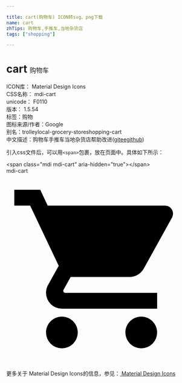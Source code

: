 ```yaml
---

title: cart(购物车) ICON转svg、png下载
name: cart
zhTips: 购物车,手推车,当地杂货店
tags: ["shopping"]

---
```


# cart  <small style="font-size: 60%;font-weight: 100">购物车</small>


<div class="detail-page">
<p>
<span>
ICON库：
<span class="badge-secondary badge">Material Design Icons</span> 
</span>
<br/>
<span>
CSS名称：
<span class="badge-secondary badge">mdi-cart</span> 
</span>
<br/>
<span>
unicode：
<span class="badge-secondary badge">F0110</span> 
<copy-btn content='F0110' btn-title=""></copy-btn>
<copy-btn :content='String.fromCodePoint(parseInt("F0110", 16))' btn-title="复制U"></copy-btn>
</span>
<br/>
<span>
版本：
<span class="badge-secondary badge">1.5.54</span> 
</span><br/><span>标签：<span class="badge-light badge"><router-link to="/tags/shopping.html">购物</router-link></span></span>
<br/>
<span>图标来源/作者：<span class="badge-light badge">Google</span></span> 
<br/>
<span>别名：<span class="badge-light badge">trolley</span><span class="badge-light badge">local-grocery-store</span><span class="badge-light badge">shopping-cart</span></span><br/><span class="zh-detail">中文描述：<span class="badge-primary badge">购物车</span><span class="badge-primary badge">手推车</span><span class="badge-primary badge">当地杂货店</span><span class="help-link"><span>帮助改进</span>(<a href="https://gitee.com/liuwave/icon-helper/edit/master/json/material/cart.json" target="_blank" rel="noopener noreferrer">gitee</a><a href="https://github.com/liuwave/icon-helper/edit/master/json/material/cart.json" target="_blank" rel="noopener noreferrer">github</a></span>)</span><br/>
</p>
</div>
<div class="alert alert-dark">
  <i class="mdi mdi-cart mdi-48px"></i>
  <i class="mdi mdi-cart mdi-36px"></i>
  <i class="mdi mdi-cart mdi-24px"></i>
  <i class="mdi mdi-cart mdi-18px"></i>
</div>
<div>
  <p>引入css文件后，可以用<code>&lt;span&gt;</code>包裹，放在页面中。具体如下所示：    
  </p>
  <div class="alert alert-primary" style="font-size: 14px">
    &lt;span class="mdi mdi-cart" aria-hidden="true"&gt;&lt;/span&gt;
    <copy-btn content='<span class="mdi mdi-cart" aria-hidden="true"></span>'></copy-btn>
  </div>
  <div class="alert alert-secondary">
    <i class="mdi mdi-cart"
    style="font-size: 24px"
    aria-hidden="true"></i> mdi-cart
    <copy-btn content="mdi-cart" btn-title="复制图标名称"></copy-btn>
  </div>
</div>
<div id="svg" class="svg-wrap">
<svg xmlns="http://www.w3.org/2000/svg" viewBox="0 0 24 24"><path d="M17,18C15.89,18 15,18.89 15,20A2,2 0 0,0 17,22A2,2 0 0,0 19,20C19,18.89 18.1,18 17,18M1,2V4H3L6.6,11.59L5.24,14.04C5.09,14.32 5,14.65 5,15A2,2 0 0,0 7,17H19V15H7.42A0.25,0.25 0 0,1 7.17,14.75C7.17,14.7 7.18,14.66 7.2,14.63L8.1,13H15.55C16.3,13 16.96,12.58 17.3,11.97L20.88,5.5C20.95,5.34 21,5.17 21,5A1,1 0 0,0 20,4H5.21L4.27,2M7,18C5.89,18 5,18.89 5,20A2,2 0 0,0 7,22A2,2 0 0,0 9,20C9,18.89 8.1,18 7,18Z" /></svg>
</div>
<detail full-name='mdi-cart'></detail>
    
<div><p>更多关于 Material Design Icons的信息，参见：<a target="_blank" href="https://iconhelper.cn/material.html"> Material Design Icons</a>
</p></div>
